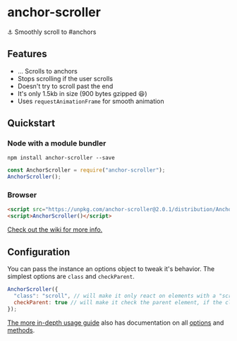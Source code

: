 # anchor-scroller
⚓️ Smoothly scroll to #anchors

## Features
* ... Scrolls to anchors
* Stops scrolling if the user scrolls
* Doesn't try to scroll past the end
* It's only 1.5kb in size (900 bytes gzipped 😆)
* Uses `requestAnimationFrame` for smooth animation

## Quickstart

### Node with a module bundler
```shell
npm install anchor-scroller --save
```
```javascript
const AnchorScroller = require("anchor-scroller");
AnchorScroller();
```

### Browser
```html
<script src="https://unpkg.com/anchor-scroller@2.0.1/distribution/AnchorScroller.js"></script>
<script>AnchorScroller()</script>
```

[Check out the wiki for more info.](https://github.com/semlette/anchor-scroller/wiki)

## Configuration

You can pass the instance an options object to tweak it's behavior. The simplest options are `class` and `checkParent`.
```javascript
AnchorScroller({
  "class": "scroll", // will make it only react on elements with a "scroll" class.
  checkParent: true // will make it check the parent element, if the clicked element didn't match the criteria.
});
```

[The more in-depth usage guide](https://github.com/semlette/anchor-scroller/wiki/Using-Anchor-Scroller) also has documentation on all [options](https://github.com/semlette/anchor-scroller/wiki/Using-Anchor-Scroller#options) and [methods](https://github.com/semlette/anchor-scroller/wiki/Using-Anchor-Scroller#methods).
